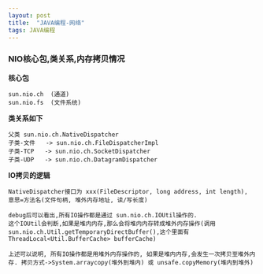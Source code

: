 ```yaml
---
layout: post
title:  "JAVA编程-网络"
tags: JAVA编程
---
```


### NIO核心包,类关系,内存拷贝情况

**核心包**

    sun.nio.ch  (通道)
    sun.nio.fs  (文件系统)

**类关系如下**
    
    父类 sun.nio.ch.NativeDispatcher 
    子类-文件   -> sun.nio.ch.FileDispatcherImpl 
    子类-TCP   -> sun.nio.ch.SocketDispatcher
    子类-UDP   -> sun.nio.ch.DatagramDispatcher

**IO拷贝的逻辑**

    NativeDispatcher接口为 xxx(FileDescriptor, long address, int length), 意思=方法名(文件句柄, 堆外内存地址, 读/写长度)
    
    debug后可以看出,所有IO操作都是通过 sun.nio.ch.IOUtil操作的. 
    这个IOUtil会判断,如果是堆内内存,那么会将堆内内存转成堆外内存操作(调用sun.nio.ch.Util.getTemporaryDirectBuffer(),这个里面有ThreadLocal<Util.BufferCache> bufferCache)
    
    上述可以说明, 所有IO操作都是用堆外内存操作的, 如果是堆内内存,会发生一次拷贝至堆外内存. 拷贝方式->System.arraycopy(堆外到堆内) 或 unsafe.copyMemory(堆内到堆外) 
     